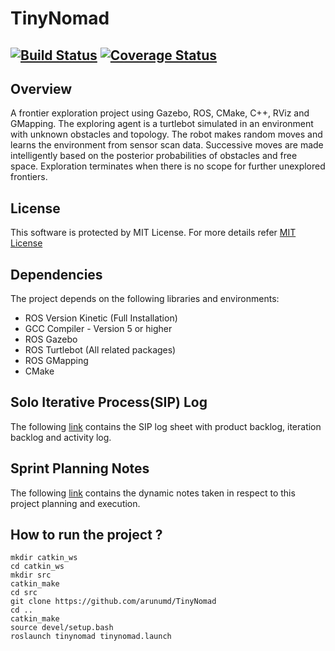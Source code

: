 # TinyNomad
[![Build Status](https://travis-ci.org/arunumd/TinyNomad.svg?branch=Backup)](https://travis-ci.org/arunumd/TinyNomad)
[![Coverage Status](https://coveralls.io/repos/github/arunumd/TinyNomad/badge.svg?branch=Backup)](https://coveralls.io/github/arunumd/TinyNomad?branch=Backup)
---

## Overview

A frontier exploration project using Gazebo, ROS, CMake, C++, RViz and GMapping. The exploring agent is a turtlebot simulated in an environment with unknown obstacles and topology. The robot makes random moves and learns the environment from sensor scan data. Successive moves are made intelligently based on the posterior probabilities of obstacles and free space. Exploration terminates when there is no scope for further unexplored frontiers.

## License
This software is protected by MIT License. For more details refer [MIT License](LICENSE)

## Dependencies
The project depends on the following libraries and environments:
 - ROS Version Kinetic (Full Installation)
 - GCC Compiler - Version 5 or higher
 - ROS Gazebo
 - ROS Turtlebot (All related packages)
 - ROS GMapping
 - CMake

## Solo Iterative Process(SIP) Log
The following [link](https://drive.google.com/file/d/153M1aiCYegG0zRtJ9Sf43AjYE1P9QTQr/view?usp=sharing) contains the SIP log sheet with product backlog, iteration backlog and activity log.

## Sprint Planning Notes
The following [link](https://drive.google.com/file/d/1VqYlH_pGjYxlB-IP6AsRIp-IpPvnU8js/view?usp=sharing) contains the dynamic notes taken in respect to this project planning and execution.

## How to run the project ?
```
mkdir catkin_ws
cd catkin_ws
mkdir src
catkin_make
cd src
git clone https://github.com/arunumd/TinyNomad
cd ..
catkin_make
source devel/setup.bash
roslaunch tinynomad tinynomad.launch
```


